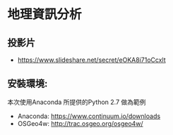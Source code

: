 # 地理資訊分析

## 投影片

- https://www.slideshare.net/secret/eOKA8i71oCcxlt

## 安裝環境: 

本次使用Anaconda 所提供的Python 2.7 做為範例 

- Anaconda: https://www.continuum.io/downloads
- OSGeo4w: http://trac.osgeo.org/osgeo4w/
